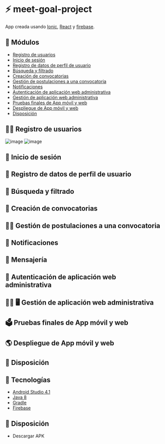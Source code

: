 # :zap: meet-goal-project

App creada usando [Ionic](https://ionicframework.com/), [React](https://reactjs.org/) y [firebase](https://firebase.google.com/docs).

## :page_facing_up: Módulos

- [Registro de usuarios](#-registro-de-usuarios)
- [Inicio de sesión](#-inicio-de-sesión)
- [Registro de datos de perfil de usuario](#-registro-de-datos-de-perfil-de-usuario)
- [Búsqueda y filtrado](#-búsqueda-y-filtrado)
- [Creación de convocatorias](#-creación-de-convocatorias)
- [Gestión de postulaciones a una convocatoria](#-gestión-de-postulaciones-a-una-convocatoria)
- [Notificaciones](#-notificaciones)
- [Autenticación de aplicación web administrativa](#-autenticación-de-aplicación-web-administrativa)
- [Gestión de aplicación web administrativa](#-%EF%B8%8F-gestión-de-aplicación-web-administrativa)
- [Pruebas finales de App móvil y web](#%EF%B8%8F-pruebas-finales-de-app-móvil-y-web)
- [Despliegue de App móvil y web](#-despliegue-de-app-móvil-y-web)
- [Disposición](#-disposición)

## 👨‍💻 Registro de usuarios
![image](https://user-images.githubusercontent.com/56648593/127064989-f8bd4a78-5332-4c82-b3e9-751dc452f52d.png) ![image](https://user-images.githubusercontent.com/56648593/127065252-8b44263d-38fe-448d-87b1-592c52105aa7.png)

## 📲 Inicio de sesión

## 💁 Registro de datos de perfil de usuario

## 🔎 Búsqueda y filtrado

## 📂 Creación de convocatorias

## 👨‍💼 Gestión de postulaciones a una convocatoria

## 🔔 Notificaciones

## 📨 Mensajería

## 🔐 Autenticación de aplicación web administrativa

## 👨‍💼 🖥️ Gestión de aplicación web administrativa

## 🗳️ Pruebas finales de App móvil y web

## 🌎 Despliegue de App móvil y web

## 💾 Disposición

## :signal_strength: Tecnologías

- [Android Studio 4.1](https://developer.android.com/)
- [Java 8](https://www.oracle.com/index.html)
- [Gradle](https://gradle.org/)
- [Firebase](https://firebase.google.com/docs)

## :floppy_disk: Disposición

- Descargar APK
